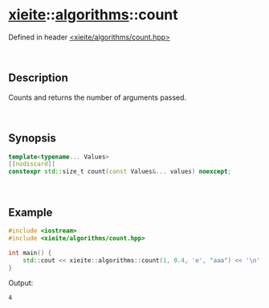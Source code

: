 # [xieite](../xieite.md)\:\:[algorithms](../algorithms.md)\:\:count
Defined in header [<xieite/algorithms/count.hpp>](../../include/xieite/algorithms/count.hpp)

&nbsp;

## Description
Counts and returns the number of arguments passed.

&nbsp;

## Synopsis
```cpp
template<typename... Values>
[[nodiscard]]
constexpr std::size_t count(const Values&... values) noexcept;
```

&nbsp;

## Example
```cpp
#include <iostream>
#include <xieite/algorithms/count.hpp>

int main() {
    std::cout << xieite::algorithms::count(1, 0.4, 'e', "aaa") << '\n';
}
```
Output:
```
4
```
